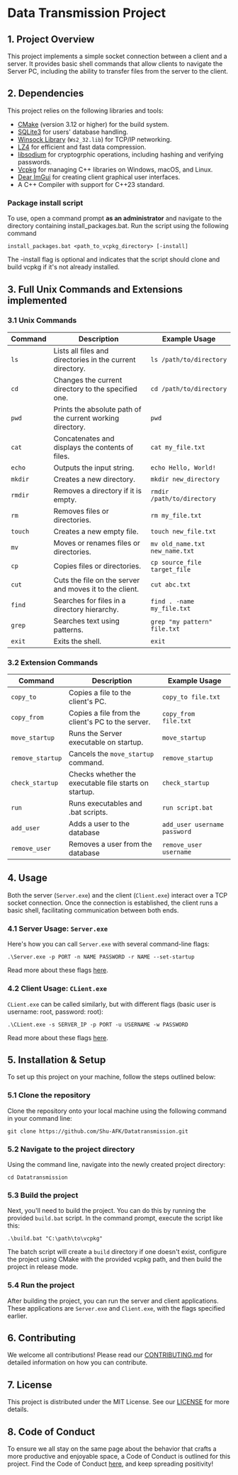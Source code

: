 # Data Transmission Project

## 1. Project Overview

This project implements a simple socket connection between a client and a server. It provides basic shell commands that allow clients to navigate the Server PC, including the ability to transfer files from the server to the client.

## 2. Dependencies

This project relies on the following libraries and tools:

- [CMake](https://cmake.org/) (version 3.12 or higher) for the build system.
- [SQLite3](https://www.sqlite.org/) for users' database handling.
- [Winsock Library](https://docs.microsoft.com/en-us/windows/win32/winsock/windows-sockets-start-page-2) (`Ws2_32.lib`) for TCP/IP networking.
- [LZ4](https://lz4.github.io/lz4/) for efficient and fast data compression.
- [libsodium](https://libsodium.gitbook.io/doc) for cryptogrphic operations, including hashing and verifying passwords.
- [Vcpkg](https://github.com/microsoft/vcpkg) for managing C++ libraries on Windows, macOS, and Linux.
- [Dear ImGui](https://github.com/ocornut/imgui) for creating client graphical user interfaces.
- A C++ Compiler with support for C++23 standard.

### Package install script

To use, open a command prompt **as an administrator** and navigate to the directory containing install_packages.bat. Run the script using the following command

```shell
install_packages.bat <path_to_vcpkg_directory> [-install]
```

The -install flag is optional and indicates that the script should clone and build vcpkg if it's not already installed.

## 3. Full Unix Commands and Extensions implemented

### 3.1 Unix Commands

| Command | Description                                                | Example Usage                  |
|---------|------------------------------------------------------------|--------------------------------|
| `ls`    | Lists all files and directories in the current directory.  | `ls /path/to/directory`        |
| `cd`    | Changes the current directory to the specified one.        | `cd /path/to/directory`        |
| `pwd`   | Prints the absolute path of the current working directory. | `pwd`                          |
| `cat`   | Concatenates and displays the contents of files.           | `cat my_file.txt`              |
| `echo`  | Outputs the input string.                                  | `echo Hello, World!`           |
| `mkdir` | Creates a new directory.                                   | `mkdir new_directory`          |
| `rmdir` | Removes a directory if it is empty.                        | `rmdir /path/to/directory`     |
| `rm`    | Removes files or directories.                              | `rm my_file.txt`               |
| `touch` | Creates a new empty file.                                  | `touch new_file.txt`           |
| `mv`    | Moves or renames files or directories.                     | `mv old_name.txt new_name.txt` |
| `cp`    | Copies files or directories.                               | `cp source_file target_file`   |
| `cut`   | Cuts the file on the server and moves it to the client.    | `cut abc.txt`                  |
| `find`  | Searches for files in a directory hierarchy.               | `find . -name my_file.txt`     |
| `grep`  | Searches text using patterns.                              | `grep "my pattern" file.txt`   |
| `exit`  | Exits the shell.                                           | `exit`                         |

### 3.2 Extension Commands

| Command          | Description                                           | Example Usage                |
|------------------|-------------------------------------------------------|------------------------------|
| `copy_to`        | Copies a file to the client's PC.                     | `copy_to file.txt`           |
| `copy_from`      | Copies a file from the client's PC to the server.     | `copy_from file.txt`         |
| `move_startup`   | Runs the Server executable on startup.                | `move_startup`               |
| `remove_startup` | Cancels the `move_startup` command.                   | `remove_startup`             |
| `check_startup`  | Checks whether the executable file starts on startup. | `check_startup`              |
| `run`            | Runs executables and .bat scripts.                    | `run script.bat`             |
| `add_user`       | Adds a user to the database                           | `add_user username password` |
| `remove_user`    | Removes a user from the database                      | `remove_user username`       |

## 4. Usage

Both the server (`Server.exe`) and the client (`Client.exe`) interact over a TCP socket connection. Once the connection is established, the client runs a basic shell, facilitating communication between both ends.

### 4.1 Server Usage: `Server.exe`

Here's how you can call `Server.exe` with several command-line flags:
```shell
.\Server.exe -p PORT -n NAME PASSWORD -r NAME --set-startup
```

Read more about these flags [here](FLAGS_FOR_SERVER).

### 4.2 Client Usage: `CLient.exe`

`CLient.exe` can be called similarly, but with different flags (basic user is username: root, password: root):
```shell
.\CLient.exe -s SERVER_IP -p PORT -u USERNAME -w PASSWORD
```

Read more about these flags [here](FLAGS_FOR_CLIENT).

## 5. Installation & Setup

To set up this project on your machine, follow the steps outlined below:

### 5.1 Clone the repository

Clone the repository onto your local machine using the following command in your command line:
```shell
git clone https://github.com/Shu-AFK/Datatransmission.git
```

### 5.2 Navigate to the project directory

Using the command line, navigate into the newly created project directory:
```shell
cd Datatransmission
```

### 5.3 Build the project 

Next, you'll need to build the project. You can do this by running the provided `build.bat` script. In the command prompt, execute the script like this:
```shell
.\build.bat "C:\path\to\vcpkg"
```

The batch script will create a `build` directory if one doesn't exist, configure the project using CMake with the provided vcpkg path, and then build the project in release mode.

### 5.4 Run the project

After building the project, you can run the server and client applications. These applications are `Server.exe` and `Client.exe`, with the flags specified earlier.

## 6. Contributing

We welcome all contributions! Please read our [CONTRIBUTING.md](CONTRIBUTING) for detailed information on how you can contribute.

## 7. License

This project is distributed under the MIT License. See our [LICENSE](LICENSE.txt) for more details.

## 8. Code of Conduct

To ensure we all stay on the same page about the behavior that crafts a more productive and enjoyable space,
a Code of Conduct is outlined for this project. Find the Code of Conduct 
[here](CODE_OF_CONDUCT.md), and keep spreading positivity!
